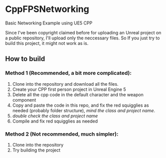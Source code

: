 # CppFPSNetworking
Basic Networking Example using UE5 CPP

Since I've been copyright claimed before for uploading an Unreal project on a public repository, I'll upload only the neccessary files. So If you just try to build this project, it might not work as is.

## How to build

### Method 1 (Recommended, a bit more complicated):
1. Clone into the repository and download all the files.
1. Create your CPP first person project in Unreal Engine 5
1. Delete all the cpp code in the default character and the weapon component
1. Copy and paste the code in this repo, and fix the red squigglies as needed (probably folder structure), *mind the class and project name*.
1. *double check the class and project name*
1. Compile and fix red squigglies as needed

### Method 2 (Not recommended, much simpler):
1. Clone into the repository
1. Try building the project
